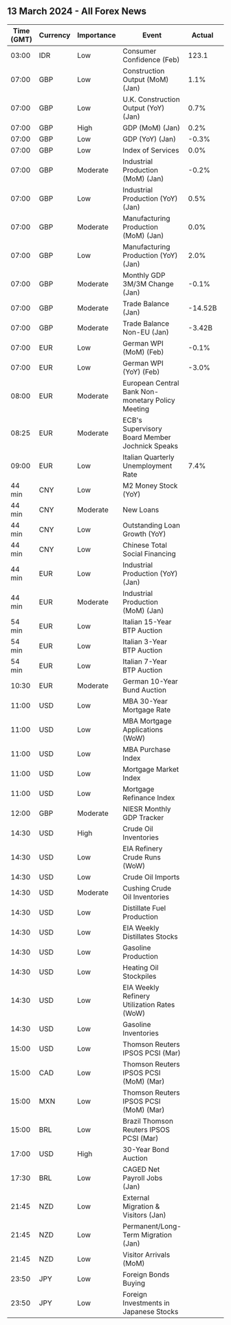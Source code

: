 ## 13 March 2024 - All Forex News

| Time (GMT) | Currency | Importance | Event | Actual | Forecast | Previous |
|------|----------|------------|-------|--------|----------|----------|
| 03:00 | IDR | Low | Consumer Confidence (Feb) | 123.1 |  | 125.0 |
| 07:00 | GBP | Low | Construction Output (MoM) (Jan) | 1.1% | 0.0% | -0.5% |
| 07:00 | GBP | Low | U.K. Construction Output (YoY) (Jan) | 0.7% | -0.5% | -3.2% |
| 07:00 | GBP | High | GDP (MoM) (Jan) | 0.2% | 0.2% | -0.1% |
| 07:00 | GBP | Low | GDP (YoY) (Jan) | -0.3% | -0.3% | 0.0% |
| 07:00 | GBP | Low | Index of Services | 0.0% | 0.0% | -0.2% |
| 07:00 | GBP | Moderate | Industrial Production (MoM) (Jan) | -0.2% | 0.0% | 0.6% |
| 07:00 | GBP | Low | Industrial Production (YoY) (Jan) | 0.5% | 0.7% | 0.6% |
| 07:00 | GBP | Moderate | Manufacturing Production (MoM) (Jan) | 0.0% | 0.0% | 0.8% |
| 07:00 | GBP | Low | Manufacturing Production (YoY) (Jan) | 2.0% | 2.0% | 2.3% |
| 07:00 | GBP | Moderate | Monthly GDP 3M/3M Change (Jan) | -0.1% | -0.1% | -0.3% |
| 07:00 | GBP | Moderate | Trade Balance (Jan) | -14.52B | -14.90B | -13.99B |
| 07:00 | GBP | Moderate | Trade Balance Non-EU (Jan) | -3.42B |  | -3.32B |
| 07:00 | EUR | Low | German WPI (MoM) (Feb) | -0.1% | 0.2% | 0.1% |
| 07:00 | EUR | Low | German WPI (YoY) (Feb) | -3.0% |  | -2.7% |
| 08:00 | EUR | Moderate | European Central Bank Non-monetary Policy Meeting |  |  |  |
| 08:25 | EUR | Moderate | ECB's Supervisory Board Member Jochnick Speaks |  |  |  |
| 09:00 | EUR | Low | Italian Quarterly Unemployment Rate | 7.4% | 7.3% | 7.6% |
| 44 min | CNY | Low | M2 Money Stock (YoY) |  | 8.8% | 8.7% |
| 44 min | CNY | Moderate | New Loans |  | 1,540.0B | 4,920.0B |
| 44 min | CNY | Low | Outstanding Loan Growth (YoY) |  | 10.2% | 10.4% |
| 44 min | CNY | Low | Chinese Total Social Financing |  | 2,220.0B | 6,500.0B |
| 44 min | EUR | Low | Industrial Production (YoY) (Jan) |  | -2.9% | 1.2% |
| 44 min | EUR | Moderate | Industrial Production (MoM) (Jan) |  | -1.8% | 2.6% |
| 54 min | EUR | Low | Italian 15-Year BTP Auction |  |  | 4.84% |
| 54 min | EUR | Low | Italian 3-Year BTP Auction |  |  | 3.15% |
| 54 min | EUR | Low | Italian 7-Year BTP Auction |  |  | 3.53% |
| 10:30 | EUR | Moderate | German 10-Year Bund Auction |  |  | 2.380% |
| 11:00 | USD | Low | MBA 30-Year Mortgage Rate |  |  | 7.02% |
| 11:00 | USD | Low | MBA Mortgage Applications (WoW) |  |  | 9.7% |
| 11:00 | USD | Low | MBA Purchase Index |  |  | 141.1 |
| 11:00 | USD | Low | Mortgage Market Index |  |  | 188.2 |
| 11:00 | USD | Low | Mortgage Refinance Index |  |  | 428.1 |
| 12:00 | GBP | Moderate | NIESR Monthly GDP Tracker |  | 0.0% | -0.1% |
| 14:30 | USD | High | Crude Oil Inventories |  | 0.900M | 1.367M |
| 14:30 | USD | Low | EIA Refinery Crude Runs (WoW) |  |  | 0.594M |
| 14:30 | USD | Low | Crude Oil Imports |  |  | 0.928M |
| 14:30 | USD | Moderate | Cushing Crude Oil Inventories |  |  | 0.701M |
| 14:30 | USD | Low | Distillate Fuel Production |  |  | 0.056M |
| 14:30 | USD | Low | EIA Weekly Distillates Stocks |  | -0.150M | -4.131M |
| 14:30 | USD | Low | Gasoline Production |  |  | 0.207M |
| 14:30 | USD | Low | Heating Oil Stockpiles |  |  | -0.812M |
| 14:30 | USD | Low | EIA Weekly Refinery Utilization Rates (WoW) |  |  | 3.4% |
| 14:30 | USD | Low | Gasoline Inventories |  | -1.900M | -4.460M |
| 15:00 | USD | Low | Thomson Reuters IPSOS PCSI (Mar) |  |  | 52.03 |
| 15:00 | CAD | Low | Thomson Reuters IPSOS PCSI (MoM) (Mar) |  |  | 47.38 |
| 15:00 | MXN | Low | Thomson Reuters IPSOS PCSI (MoM) (Mar) |  |  | 57.50 |
| 15:00 | BRL | Low | Brazil Thomson Reuters IPSOS PCSI (Mar) |  |  | 58.00 |
| 17:00 | USD | High | 30-Year Bond Auction |  |  | 4.360% |
| 17:30 | BRL | Low | CAGED Net Payroll Jobs (Jan) |  | 90.00K | -430.16K |
| 21:45 | NZD | Low | External Migration & Visitors (Jan) |  |  | 14.80% |
| 21:45 | NZD | Low | Permanent/Long-Term Migration (Jan) |  |  | 7,260 |
| 21:45 | NZD | Low | Visitor Arrivals (MoM) |  |  | -2.2% |
| 23:50 | JPY | Low | Foreign Bonds Buying |  |  | 484.6B |
| 23:50 | JPY | Low | Foreign Investments in Japanese Stocks |  |  | 283.9B |

